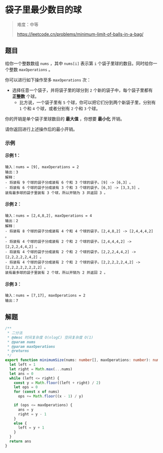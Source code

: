 # 袋子里最少数目的球

> 难度：中等
>
> https://leetcode.cn/problems/minimum-limit-of-balls-in-a-bag/

## 题目

给你一个整数数组 `nums` ，其中 `nums[i]` 表示第 `i` 个袋子里球的数目。同时给你一个整数 `maxOperations` 。

你可以进行如下操作至多 `maxOperations` 次：

- 选择任意一个袋子，并将袋子里的球分到 `2` 个新的袋子中，每个袋子里都有 **正整数** 个球。
  - 比方说，一个袋子里有 `5` 个球，你可以把它们分到两个新袋子里，分别有 `1` 个和 `4` 个球，或者分别有 `2` 个和 `3` 个球。

你的开销是单个袋子里球数目的 **最大值** ，你想要 **最小化** 开销。

请你返回进行上述操作后的最小开销。

### 示例

#### 示例 1：

```
输入：nums = [9], maxOperations = 2
输出：3
解释：
- 将装有 9 个球的袋子分成装有 6 个和 3 个球的袋子。[9] -> [6,3] 。
- 将装有 6 个球的袋子分成装有 3 个和 3 个球的袋子。[6,3] -> [3,3,3] 。
装有最多球的袋子里装有 3 个球，所以开销为 3 并返回 3 。
```

#### 示例 2：

```
输入：nums = [2,4,8,2], maxOperations = 4
输出：2
解释：
- 将装有 8 个球的袋子分成装有 4 个和 4 个球的袋子。[2,4,8,2] -> [2,4,4,4,2] 。
- 将装有 4 个球的袋子分成装有 2 个和 2 个球的袋子。[2,4,4,4,2] -> [2,2,2,4,4,2] 。
- 将装有 4 个球的袋子分成装有 2 个和 2 个球的袋子。[2,2,2,4,4,2] -> [2,2,2,2,2,4,2] 。
- 将装有 4 个球的袋子分成装有 2 个和 2 个球的袋子。[2,2,2,2,2,4,2] -> [2,2,2,2,2,2,2,2] 。
装有最多球的袋子里装有 2 个球，所以开销为 2 并返回 2 。
```

#### 示例 3：

```
输入：nums = [7,17], maxOperations = 2
输出：7
```

## 解题

```ts 
/**
 * 二分法
 * @desc 时间复杂度 O(nlogC) 空间复杂度 O(1)
 * @param nums
 * @param maxOperations
 * @returns
 */
export function minimumSize(nums: number[], maxOperations: number): number {
  let left = 1
  let right = Math.max(...nums)
  let ans = 0
  while (left <= right) {
    const y = Math.floor((left + right) / 2)
    let ops = 0
    for (const x of nums)
      ops += Math.floor((x - 1) / y)

    if (ops <= maxOperations) {
      ans = y
      right = y - 1
    }
    else {
      left = y + 1
    }
  }
  return ans
}
```